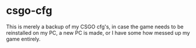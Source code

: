 # csgo-cfg
This is merely a backup of my CSGO cfg's, in case the game needs to be reinstalled on my PC, a new PC is made, or I have some how messed up my game entirely.
